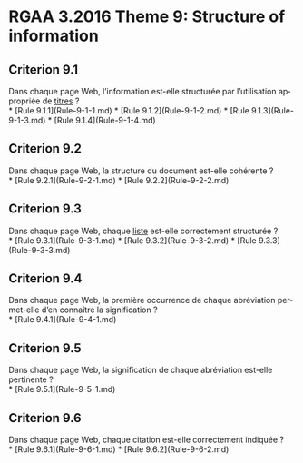 
# RGAA 3.2016 Theme 9: Structure of information

## Criterion 9.1
<div lang="fr">Dans chaque page Web, l&#x2019;information est-elle structur&#xE9;e par l&#x2019;utilisation appropri&#xE9;e de <a href="http://references.modernisation.gouv.fr/rgaa-accessibilite/2016/glossaire.html#titre">titres</a>&nbsp;?</div>
* [Rule 9.1.1](Rule-9-1-1.md)
* [Rule 9.1.2](Rule-9-1-2.md)
* [Rule 9.1.3](Rule-9-1-3.md)
* [Rule 9.1.4](Rule-9-1-4.md)

## Criterion 9.2
<div lang="fr">Dans chaque page Web, la structure du document est-elle coh&#xE9;rente&nbsp;?</div>
* [Rule 9.2.1](Rule-9-2-1.md)
* [Rule 9.2.2](Rule-9-2-2.md)

## Criterion 9.3
<div lang="fr">Dans chaque page Web, chaque <a href="http://references.modernisation.gouv.fr/rgaa-accessibilite/2016/glossaire.html#listes">liste</a> est-elle correctement structur&#xE9;e&nbsp;?</div>
* [Rule 9.3.1](Rule-9-3-1.md)
* [Rule 9.3.2](Rule-9-3-2.md)
* [Rule 9.3.3](Rule-9-3-3.md)

## Criterion 9.4
<div lang="fr">Dans chaque page Web, la premi&#xE8;re occurrence de chaque abr&#xE9;viation permet-elle d&#x2019;en conna&#xEE;tre la signification&nbsp;?</div>
* [Rule 9.4.1](Rule-9-4-1.md)

## Criterion 9.5
<div lang="fr">Dans chaque page Web, la signification de chaque abr&#xE9;viation est-elle pertinente&nbsp;?</div>
* [Rule 9.5.1](Rule-9-5-1.md)

## Criterion 9.6
<div lang="fr">Dans chaque page Web, chaque citation est-elle correctement indiqu&#xE9;e&nbsp;?</div>
* [Rule 9.6.1](Rule-9-6-1.md)
* [Rule 9.6.2](Rule-9-6-2.md)


